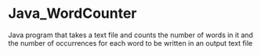 # Java_WordCounter
Java program that takes a text file and counts the number of words in it and the number of occurrences for each word to be written in an output text file
